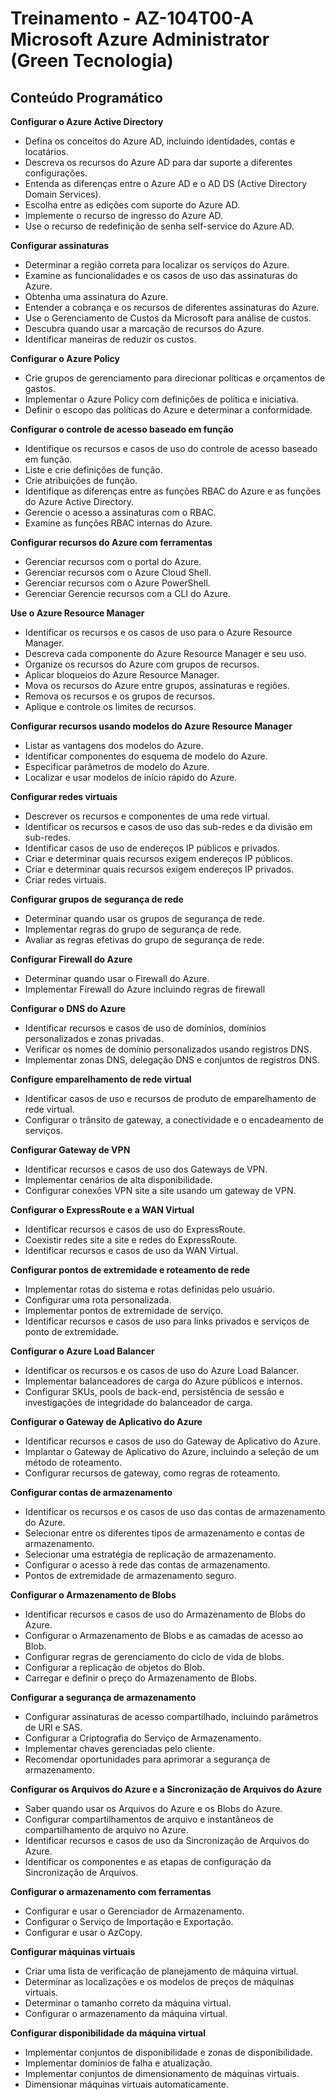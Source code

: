 <h1 > Treinamento - AZ-104T00-A Microsoft Azure Administrator (Green Tecnologia) </h1>

<h2>Conteúdo Programático</h2>

 <strong> Configurar o Azure Active Directory </strong>
  * Defina os conceitos do Azure AD, incluindo identidades, contas e locatários.
  * Descreva os recursos do Azure AD para dar suporte a diferentes configurações.
  * Entenda as diferenças entre o Azure AD e o AD DS (Active Directory Domain Services).
  * Escolha entre as edições com suporte do Azure AD.
  * Implemente o recurso de ingresso do Azure AD.
  * Use o recurso de redefinição de senha self-service do Azure AD.

<strong> Configurar assinaturas </strong>
  * Determinar a região correta para localizar os serviços do Azure.
  * Examine as funcionalidades e os casos de uso das assinaturas do Azure.
  * Obtenha uma assinatura do Azure.
  * Entender a cobrança e os recursos de diferentes assinaturas do Azure.
  * Use o Gerenciamento de Custos da Microsoft para análise de custos.
  * Descubra quando usar a marcação de recursos do Azure.
  * Identificar maneiras de reduzir os custos.

<strong> Configurar o Azure Policy </strong>
  * Crie grupos de gerenciamento para direcionar políticas e orçamentos de gastos.
  * Implementar o Azure Policy com definições de política e iniciativa.
  * Definir o escopo das políticas do Azure e determinar a conformidade.

<strong> Configurar o controle de acesso baseado em função </strong>
  * Identifique os recursos e casos de uso do controle de acesso baseado em função.
  * Liste e crie definições de função.
  * Crie atribuições de função.
  * Identifique as diferenças entre as funções RBAC do Azure e as funções do Azure Active Directory.
  * Gerencie o acesso a assinaturas com o RBAC.
  * Examine as funções RBAC internas do Azure.

<strong> Configurar recursos do Azure com ferramentas </strong>
  * Gerenciar recursos com o portal do Azure.
  * Gerenciar recursos com o Azure Cloud Shell.
  * Gerenciar recursos com o Azure PowerShell.
  * Gerenciar Gerencie recursos com a CLI do Azure.

<strong> Use o Azure Resource Manager </strong>
  * Identificar os recursos e os casos de uso para o Azure Resource Manager.
  * Descreva cada componente do Azure Resource Manager e seu uso.
  * Organize os recursos do Azure com grupos de recursos.
  * Aplicar bloqueios do Azure Resource Manager.
  * Mova os recursos do Azure entre grupos, assinaturas e regiões.
  * Remova os recursos e os grupos de recursos.
  * Aplique e controle os limites de recursos.

<strong> Configurar recursos usando modelos do Azure Resource Manager </strong>
  * Listar as vantagens dos modelos do Azure.
  * Identificar componentes do esquema de modelo do Azure.
  * Especificar parâmetros de modelo do Azure.
  * Localizar e usar modelos de início rápido do Azure.

<strong> Configurar redes virtuais </strong> 
  * Descrever os recursos e componentes de uma rede virtual.
  * Identificar os recursos e casos de uso das sub-redes e da divisão em sub-redes.
  * Identificar casos de uso de endereços IP públicos e privados.
  * Criar e determinar quais recursos exigem endereços IP públicos.
  * Criar e determinar quais recursos exigem endereços IP privados.
  * Criar redes virtuais.

<strong> Configurar grupos de segurança de rede </strong> 
  * Determinar quando usar os grupos de segurança de rede.
  * Implementar regras do grupo de segurança de rede.
  * Avaliar as regras efetivas do grupo de segurança de rede.

<strong> Configurar Firewall do Azure </strong> 
  * Determinar quando usar o Firewall do Azure.
  * Implementar Firewall do Azure incluindo regras de firewall

<strong> Configurar o DNS do Azure </strong> 
  * Identificar recursos e casos de uso de domínios, domínios personalizados e zonas privadas.
  * Verificar os nomes de domínio personalizados usando registros DNS.
  * Implementar zonas DNS, delegação DNS e conjuntos de registros DNS.

<strong> Configure emparelhamento de rede virtual </strong>
  * Identificar casos de uso e recursos de produto de emparelhamento de rede virtual.
  * Configurar o trânsito de gateway, a conectividade e o encadeamento de serviços.

<strong> Configurar Gateway de VPN </strong> 
  * Identificar recursos e casos de uso dos Gateways de VPN.
  * Implementar cenários de alta disponibilidade.
  * Configurar conexões VPN site a site usando um gateway de VPN.

<strong> Configurar o ExpressRoute e a WAN Virtual </strong> 
  * Identificar recursos e casos de uso do ExpressRoute.
  * Coexistir redes site a site e redes do ExpressRoute.
  * Identificar recursos e casos de uso da WAN Virtual.

<strong> Configurar pontos de extremidade e roteamento de rede </strong> 
  * Implementar rotas do sistema e rotas definidas pelo usuário.
  * Configurar uma rota personalizada.
  * Implementar pontos de extremidade de serviço.
  * Identificar recursos e casos de uso para links privados e serviços de ponto de extremidade.

<strong> Configurar o Azure Load Balancer </strong> 
  * Identificar os recursos e os casos de uso do Azure Load Balancer.
  * Implementar balanceadores de carga do Azure públicos e internos.
  * Configurar SKUs, pools de back-end, persistência de sessão e investigações de integridade do balanceador de carga.

<strong> Configurar o Gateway de Aplicativo do Azure </strong> 
  * Identificar recursos e casos de uso do Gateway de Aplicativo do Azure.
  * Implantar o Gateway de Aplicativo do Azure, incluindo a seleção de um método de roteamento.
  * Configurar recursos de gateway, como regras de roteamento.

<strong> Configurar contas de armazenamento </strong> 
  * Identificar os recursos e os casos de uso das contas de armazenamento do Azure.
  * Selecionar entre os diferentes tipos de armazenamento e contas de armazenamento.
  * Selecionar uma estratégia de replicação de armazenamento.
  * Configurar o acesso à rede das contas de armazenamento.
  * Pontos de extremidade de armazenamento seguro.

<strong> Configurar o Armazenamento de Blobs </strong> 
  * Identificar recursos e casos de uso do Armazenamento de Blobs do Azure.
  * Configurar o Armazenamento de Blobs e as camadas de acesso ao Blob.
  * Configurar regras de gerenciamento do ciclo de vida de blobs.
  * Configurar a replicação de objetos do Blob.
  * Carregar e definir o preço do Armazenamento de Blobs.

<strong> Configurar a segurança de armazenamento </strong> 
  * Configurar assinaturas de acesso compartilhado, incluindo parâmetros de URI e SAS.
  * Configurar a Criptografia do Serviço de Armazenamento.
  * Implementar chaves gerenciadas pelo cliente.
  * Recomendar oportunidades para aprimorar a segurança de armazenamento.

<strong> Configurar os Arquivos do Azure e a Sincronização de Arquivos do Azure </strong>
  * Saber quando usar os Arquivos do Azure e os Blobs do Azure.
  * Configurar compartilhamentos de arquivo e instantâneos de compartilhamento de arquivo no Azure.
  * Identificar recursos e casos de uso da Sincronização de Arquivos do Azure.
  * Identificar os componentes e as etapas de configuração da Sincronização de Arquivos.

<strong> Configurar o armazenamento com ferramentas </strong> 
  * Configurar e usar o Gerenciador de Armazenamento.
  * Configurar o Serviço de Importação e Exportação.
  * Configurar e usar o AzCopy.

<strong> Configurar máquinas virtuais </strong> 
  * Criar uma lista de verificação de planejamento de máquina virtual.
  * Determinar as localizações e os modelos de preços de máquinas virtuais.
  * Determinar o tamanho correto da máquina virtual.
  * Configurar o armazenamento da máquina virtual.

<strong> Configurar disponibilidade da máquina virtual </strong> 
  * Implementar conjuntos de disponibilidade e zonas de disponibilidade.
  * Implementar domínios de falha e atualização.
  * Implementar conjuntos de dimensionamento de máquinas virtuais.
  * Dimensionar máquinas virtuais automaticamente.
















































































